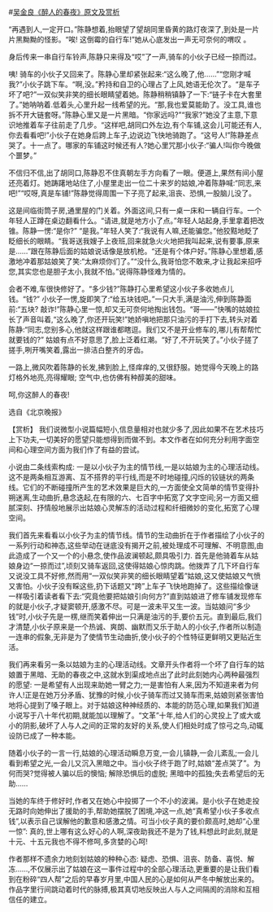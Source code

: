 #[吴金良《醉人的春夜》原文及赏析](https://www.vrrw.net/wx/15148.html)

“再遇到人,一定开口。”陈静想着,抬眼望了望胡同里昏黄的路灯夜深了,到处是一片片黑黝黝的怪影。“唉! 这倒霉的自行车!”她从心底发出一声无可奈何的喟叹 。

身后传来一串自行车铃声,陈静只来得及“哎”了一声,骑车的小伙子已经一掠而过。

咦! 骑车的小伙子又回来了。陈静心里却紧张起来:“这么晚了,他……”“您刚才喊我?”小伙子跳下车。“啊,没。”矜持和自卫的心理占了上风,她语无伦次了。“是车子坏了吧?”一双似笑非笑的细长眼睛望着她。陈静稍稍镇静了一下:“链子卡在大套里了。”她呐呐着.低着头,心里升起一线希望的光。“那,我也爱莫能助了。没工具,谁也拆不开大链套呀。”陈静心里又是一片黑暗。“你家远吗?”“我家?”她没了主意,下意识地推着车子往前走了几步。“这样吧,胡同口外左边,有个车铺,这会儿可能还有人,你去看看吧!”小伙子在她身后跨上车子,边说边飞快地骑跑了。“这号人!”陈静差点哭了。十一点了。哪家的车铺这时候还有人?她心里咒那小伙子:“骗人!叫你今晚做个噩梦。”

不信归不信,出了胡同口,陈静忍不住真朝左手方向看了一眼。便道上,果然有间小屋还亮着灯。她踌躇地站住了,小屋里走出一位二十来岁的姑娘,冲着陈静喊:“同志,来吧!”“哎呀,真是车铺!”陈静觉得周围一下子亮了起来,沮丧、恐惧,一股脑儿没了。

这是间临街筒子房,通里屋的门关着。外面这间,只有一桌一床和一辆自行车。一个年轻人正蹲在桌边翻看什么。“请进,就是地方小了点。”年轻人站起身,手里拿着把改锥。陈静一愣:“是你?” “是我。”年轻人笑了:“我说有人嘛,还能骗您。”他狡黠地眨了眨细长的眼睛。“我哥送我嫂子上夜班,回来就急火火地把我叫起来,说有要事,原来是……”跟在陈静后面的姑娘说话像是放机枪。“还是有个体户好。”陈静心里想着,感激地冲着那姑娘笑了笑:“太麻烦你们了。”“没什么,我哥怕您不敢来,才让我起来招呼您,其实您也是胆子太小,我就不怕。”说得陈静怪难为情的。

会者不难,车很快修好了。“多少钱?”陈静打心里希望这小伙子多收她点儿钱。“钱?” 小伙子一愣,旋即笑了:“给五块钱吧。”一只大手,满是油污,伸到陈静面前:“五块? 敲诈!”陈静心里一惊,却又无可奈何地掏出钱包。“哥——”快嘴的姑娘拉长了声音叫着,“这么晚了,你还开玩笑!”她娇嗔地把那只油污的手打下去,转头对着陈静:“同志,您别多心,他就这样跟谁都瞎逗。我们又不是开业修车的,哪儿有帮帮忙就要钱的?” 姑娘有点不好意思了,脸上泛着红潮。“好了,不开玩笑了。”小伙子搓了搓手,咧开嘴笑着,露出一排洁白整齐的牙齿。

一路上,微风吹着陈静的长发,拂到脸上,怪痒痒的,又很舒服。她觉得今天晚上的路灯格外地亮,亮得耀眼; 空气中,也仿佛有种醇美的甜味。

呵,你这醉人的春夜!

选自《北京晚报》



【赏析】 我们说微型小说篇幅短小,信息量相对也就少多了,因此如果不在艺术技巧上下功夫,一切美好的愿望只能想得到而做不到。本文作者在如何充分利用字面空间和心理空间方面为我们作了有益的尝试。

小说由二条线索构成: 一是以小伙子为主的情节线,一是以姑娘为主的心理活动线。这不是两条相互游离、互不搭界的平行线,而是不时地碰撞,闪烁的铰链状的两条线。它们的不断碰撞所产生的艺术效果是巨大的,一方面使全文简单的情节变得扑朔迷离,生动曲折,悬念迭起,在有限的六、七百字中拓宽了文字空间;另一方面又细腻深刻、抒情般地展示出姑娘心灵解冻的活动过程和纤细微妙的变化,拓宽了心理空间。

我们首先来看看以小伙子为主的情节线。情节的生动曲折在于作者描绘了小伙子的一系列行动和神态,这些举动在谜底没有揭开之前,被处理成不可理解、不明意图,由此造成了一个又一个的小悬念,使作品波澜顿起,颇具吸引力. 首先是他骑着车从姑娘身边“一掠而过”,顷刻又骑车返回,这使得姑娘心惊肉跳。他拨弄了几下坏自行车又说没工具不好修,然而用“一双似笑非笑的细长眼睛望着”姑娘,这又使姑娘又气愤又害怕。小伙子没有睬这些,扔下话题又“跨”上车子飞快地跑掉了。这些描绘像谜一样吸引着读者看下去:“究竟他要把姑娘引向何方?”直到姑娘进了修车铺发现修车的就是小伙子,才疑窦顿开,感激不尽。可是一波未平又生一波。当姑娘问“多少钱”时,小伙子先是一楞,继而笑着伸出一只满是油污的手,要价五元。直到最后,我们才清楚,小伙子原来是一个热诚、爽朗、幽默而又乐于助人的小伙子,作者所以制造一连串的假象,无非是为了使情节生动曲折,使小伙子的个性特征更鲜明又更贴近生活。

我们再来看另一条以姑娘为主的心理活动线。文章开头作者将一个坏了自行车的姑娘置于黑暗、无助的春夜之中,这就水到渠成地点出了此时此刻她内心两种最强烈的愿望: 一是希望有人出现来助她一臂之力;一是害怕有人来,因为不知道来者为何许人!正是在她万分矛盾、犹豫的时候,小伙子骑车而过又骑车而来,姑娘则紧张害怕地将心提到了嗓子眼上。对于姑娘这种神经质的、本能的防范心理,如果我们知道小说写于八十年代初期,就能加以理解了。“文革”十年,给人们的心灵投上了或大或小的阴影,破坏了人与人之间的正常的友好的关系,使人们相处时成了惊弓之鸟,动辄设防已成了一种本能。

随着小伙子的一言一行,姑娘的心理活动瞬息万变,一会儿镇静,一会儿紊乱;一会儿看到希望之光,一会儿又沉入黑暗之中。当小伙子终于跑了时,姑娘“差点哭了”。为何而哭?觉得被人骗以后的懊恼; 解除恐惧后的虚脱; 黑暗中的孤独;失去希望后的无助……

当她的车终于修好时,作者又在她心中投掷了一个不小的波澜。是小伙子在她走投无路时向她伸出了援助的手,帮助她摆脱了困境,冲这一点,她“真希望小伙子多收点钱”,以表示自己误解他的歉意和感激之情。可当小伙子真的要价颇高时,她却“心里一惊”: 真的,世上哪有这么好心的人啊,深夜助我还不是为了钱,料想此时此刻,就是十元、十五元我也不得不修呵,多贪婪的心呵!

作者那样不遗余力地刻划姑娘的种种心态: 疑虑、恐惧、沮丧、防备、喜悦、解冻……,不仅展示出了姑娘在这一事件过程中的全部心理活动,更重要的是让我们看到在粉碎“四人帮”之后的早春岁月里,中国人民的心是如何从严冬中解放出来的。作品字里行间跳动着时代的脉搏,极其真切地反映出人与人之间隔阂的消除和互相信任的建立。


